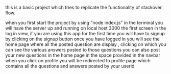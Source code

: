 this is a basic project which tries to replicate the functionality of stackover flow.

when you first start the project by using "node index.js" in the terminal you will have the server up and running on local host 3000
the first screen in the log in view, if you are using this app for the first time you will have to signup by clicking on the signup button 
once you have logged in you will see the home page where all the posted question are display , clicking on which you can see the various answers posted to those questions 
you can also post your new questions in the home page in the space provided 
in the navbar when you click on profile you will be redirected to profile page which contains all the questions and answers posted by your userid 
